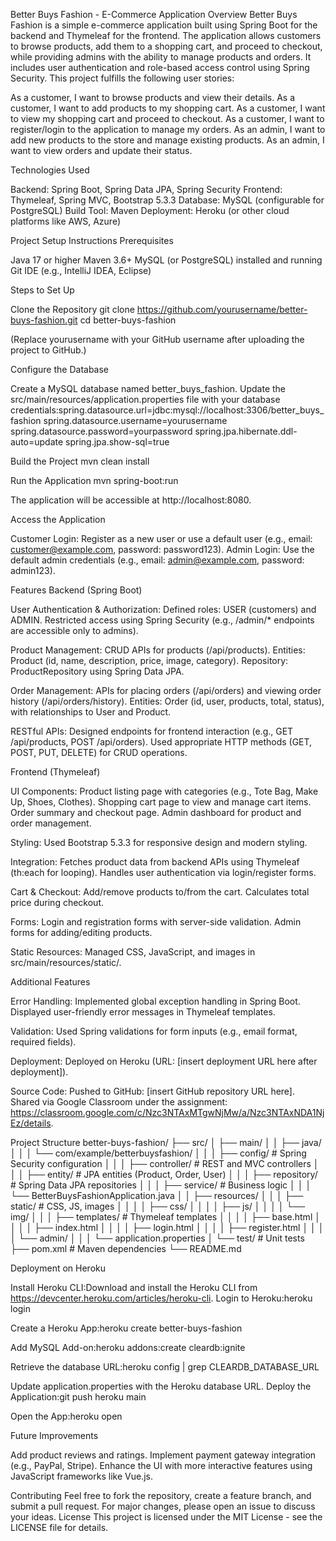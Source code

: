 Better Buys Fashion - E-Commerce Application
Overview
Better Buys Fashion is a simple e-commerce application built using Spring Boot for the backend and Thymeleaf for the frontend. The application allows customers to browse products, add them to a shopping cart, and proceed to checkout, while providing admins with the ability to manage products and orders. It includes user authentication and role-based access control using Spring Security.
This project fulfills the following user stories:

As a customer, I want to browse products and view their details.
As a customer, I want to add products to my shopping cart.
As a customer, I want to view my shopping cart and proceed to checkout.
As a customer, I want to register/login to the application to manage my orders.
As an admin, I want to add new products to the store and manage existing products.
As an admin, I want to view orders and update their status.

Technologies Used

Backend: Spring Boot, Spring Data JPA, Spring Security
Frontend: Thymeleaf, Spring MVC, Bootstrap 5.3.3
Database: MySQL (configurable for PostgreSQL)
Build Tool: Maven
Deployment: Heroku (or other cloud platforms like AWS, Azure)

Project Setup Instructions
Prerequisites

Java 17 or higher
Maven 3.6+
MySQL (or PostgreSQL) installed and running
Git
IDE (e.g., IntelliJ IDEA, Eclipse)

Steps to Set Up

Clone the Repository
git clone https://github.com/yourusername/better-buys-fashion.git
cd better-buys-fashion

(Replace yourusername with your GitHub username after uploading the project to GitHub.)

Configure the Database

Create a MySQL database named better_buys_fashion.
Update the src/main/resources/application.properties file with your database credentials:spring.datasource.url=jdbc:mysql://localhost:3306/better_buys_fashion
spring.datasource.username=yourusername
spring.datasource.password=yourpassword
spring.jpa.hibernate.ddl-auto=update
spring.jpa.show-sql=true




Build the Project
mvn clean install


Run the Application
mvn spring-boot:run

The application will be accessible at http://localhost:8080.

Access the Application

Customer Login: Register as a new user or use a default user (e.g., email: customer@example.com, password: password123).
Admin Login: Use the default admin credentials (e.g., email: admin@example.com, password: admin123).



Features
Backend (Spring Boot)

User Authentication & Authorization:
Defined roles: USER (customers) and ADMIN.
Restricted access using Spring Security (e.g., /admin/* endpoints are accessible only to admins).


Product Management:
CRUD APIs for products (/api/products).
Entities: Product (id, name, description, price, image, category).
Repository: ProductRepository using Spring Data JPA.


Order Management:
APIs for placing orders (/api/orders) and viewing order history (/api/orders/history).
Entities: Order (id, user, products, total, status), with relationships to User and Product.


RESTful APIs:
Designed endpoints for frontend interaction (e.g., GET /api/products, POST /api/orders).
Used appropriate HTTP methods (GET, POST, PUT, DELETE) for CRUD operations.



Frontend (Thymeleaf)

UI Components:
Product listing page with categories (e.g., Tote Bag, Make Up, Shoes, Clothes).
Shopping cart page to view and manage cart items.
Order summary and checkout page.
Admin dashboard for product and order management.


Styling:
Used Bootstrap 5.3.3 for responsive design and modern styling.


Integration:
Fetches product data from backend APIs using Thymeleaf (th:each for looping).
Handles user authentication via login/register forms.


Cart & Checkout:
Add/remove products to/from the cart.
Calculates total price during checkout.


Forms:
Login and registration forms with server-side validation.
Admin forms for adding/editing products.


Static Resources:
Managed CSS, JavaScript, and images in src/main/resources/static/.



Additional Features

Error Handling:
Implemented global exception handling in Spring Boot.
Displayed user-friendly error messages in Thymeleaf templates.


Validation:
Used Spring validations for form inputs (e.g., email format, required fields).


Deployment:
Deployed on Heroku (URL: [insert deployment URL here after deployment]).


Source Code:
Pushed to GitHub: [insert GitHub repository URL here].
Shared via Google Classroom under the assignment: https://classroom.google.com/c/Nzc3NTAxMTgwNjMw/a/Nzc3NTAxNDA1NjEz/details.



Project Structure
better-buys-fashion/
├── src/
│   ├── main/
│   │   ├── java/
│   │   │   └── com/example/betterbuysfashion/
│   │   │       ├── config/          # Spring Security configuration
│   │   │       ├── controller/      # REST and MVC controllers
│   │   │       ├── entity/          # JPA entities (Product, Order, User)
│   │   │       ├── repository/      # Spring Data JPA repositories
│   │   │       ├── service/         # Business logic
│   │   │       └── BetterBuysFashionApplication.java
│   │   ├── resources/
│   │   │   ├── static/              # CSS, JS, images
│   │   │   │   ├── css/
│   │   │   │   ├── js/
│   │   │   │   └── img/
│   │   │   ├── templates/           # Thymeleaf templates
│   │   │   │   ├── base.html
│   │   │   │   ├── index.html
│   │   │   │   ├── login.html
│   │   │   │   ├── register.html
│   │   │   │   └── admin/
│   │   │   └── application.properties
│   └── test/                        # Unit tests
├── pom.xml                          # Maven dependencies
└── README.md

Deployment on Heroku

Install Heroku CLI:Download and install the Heroku CLI from https://devcenter.heroku.com/articles/heroku-cli.
Login to Heroku:heroku login


Create a Heroku App:heroku create better-buys-fashion


Add MySQL Add-on:heroku addons:create cleardb:ignite

Retrieve the database URL:heroku config | grep CLEARDB_DATABASE_URL

Update application.properties with the Heroku database URL.
Deploy the Application:git push heroku main


Open the App:heroku open



Future Improvements

Add product reviews and ratings.
Implement payment gateway integration (e.g., PayPal, Stripe).
Enhance the UI with more interactive features using JavaScript frameworks like Vue.js.

Contributing
Feel free to fork the repository, create a feature branch, and submit a pull request. For major changes, please open an issue to discuss your ideas.
License
This project is licensed under the MIT License - see the LICENSE file for details.
